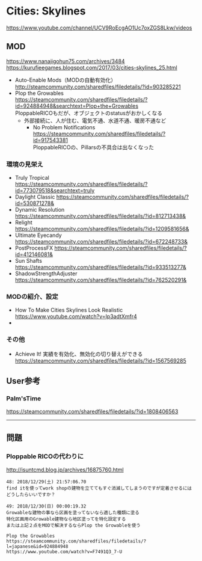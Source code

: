 
# Cities: Skylines

https://www.youtube.com/channel/UCV9RoEcgAO1Uc7oxZGS8Lkw/videos  


## MOD

https://www.nanajigohun75.com/archives/3484  
https://kurufieegames.blogspot.com/2017/03/cities-skylines_25.html  

- Auto-Enable Mods（MODの自動有効化）  
  http://steamcommunity.com/sharedfiles/filedetails/?id=903285221
- Plop the Growables  
  https://steamcommunity.com/sharedfiles/filedetails/?id=924884948&searchtext=Plop+the+Growables  
  PloppableRICOもだが、オブジェクトのstatusがおかしくなる  
  - 外部接続に、人が住む、電気不通、水道不通、暖房不通など  
    - No Problem Notifications  
      https://steamcommunity.com/sharedfiles/filedetails/?id=917543381  
      PloppableRICOの、Pillarsの不具合は出なくなった

### 環境の見栄え

- Truly Tropical  
  https://steamcommunity.com/sharedfiles/filedetails/?id=773079518&searchtext=truly
- Daylight Classic
  https://steamcommunity.com/sharedfiles/filedetails/?id=530871278&
- Dynamic Resolution  
  https://steamcommunity.com/sharedfiles/filedetails/?id=812713438&  
- Relight  
  https://steamcommunity.com/sharedfiles/filedetails/?id=1209581656&  
- Ultimate Eyecandy  
  https://steamcommunity.com/sharedfiles/filedetails/?id=672248733&
- PostProcessFX
  https://steamcommunity.com/sharedfiles/filedetails/?id=412146081&  
- Sun Shafts  
  https://steamcommunity.com/sharedfiles/filedetails/?id=933513277&  
- ShadowStrengthAdjuster  
  https://steamcommunity.com/sharedfiles/filedetails/?id=762520291&  


### MODの紹介、設定

- How To Make Cities Skylines Look Realistic  
  https://www.youtube.com/watch?v=Ip3adtXmfr4  
- 
  


### その他

- Achieve It!  実績を有効化、無効化の切り替えができる  
  https://steamcommunity.com/sharedfiles/filedetails/?id=1567569285  




## User参考

### Palm'sTime

https://steamcommunity.com/sharedfiles/filedetails/?id=1808406563


- - - 


## 問題

### Ploppable RICOの代わりに

http://isuntcmd.blog.jp/archives/16875760.html

```
48: 2018/12/29(土) 21:57:06.70
find itを使ってwork shopの建物を立ててもすぐ消滅してしまうのですが定着させるにはどうしたらいいですか？

49: 2018/12/30(日) 00:00:19.32
Growableな建物の事なら区画を塗ってないなら適した種類に塗る
特化区画用のGrowable建物なら地区塗ってを特化設定する
または上記２点をMODで解決するならPlop the Growableを使う

Plop the Growables
https://steamcommunity.com/sharedfiles/filedetails/?l=japanese&id=924884948
https://www.youtube.com/watch?v=F7491Q3_7-U
```

